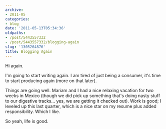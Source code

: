 ```yaml
---
archive:
- 2011-05
categories:
- blog
date: '2011-05-13T05:34:36'
oldpaths:
- /post/5443557332
- /post/5443557332/blogging-again
slug: '1305264876'
title: Blogging Again
---
```


Hi again.

I'm going to start writing again.  I am tired of just being a consumer,
it's time to start producing again (more on that later).

Things are going well.  Mariam and I had a nice relaxing vacation for two
weeks in Mexico (though we did pick up something that's doing nasty stuff
to our digestive tracks... yes, we are getting it checked out).  Work is
good; I leveled up this last quarter, which is a nice star on my resume
plus added responsibility.  Which I like.

So yeah, life is good.
